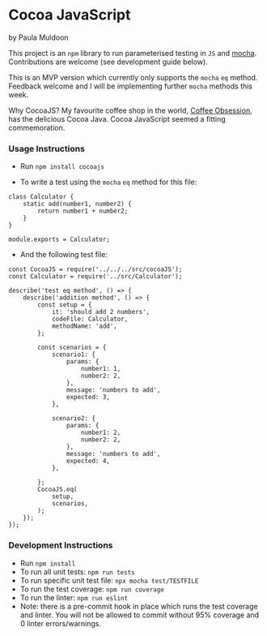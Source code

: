 # Cocoa JavaScript
by Paula Muldoon

This project is an `npm` library to run parameterised testing in `JS` and [mocha](https://www.npmjs.com/package/mocha). Contributions are welcome (see development guide below).

This is an MVP version which currently only supports the `mocha` `eq` method. Feedback welcome and I will be implementing further `mocha` methods this week.

Why CocoaJS? My favourite coffee shop in the world, [Coffee Obsession](https://coffeeobsession.com/), has the delicious Cocoa Java. Cocoa JavaScript seemed a fitting commemoration. 

### Usage Instructions
- Run `npm install cocoajs`

- To write a test using the `mocha` `eq` method for this file:
```
class Calculator {
    static add(number1, number2) {
        return number1 + number2;
    }
}

module.exports = Calculator;
```

- And the following test file:
```apple js
const CocoaJS = require('../../../src/cocoaJS');
const Calculator = require('../src/Calculator');

describe('test eq method', () => {
    describe('addition method', () => {
        const setup = {
            it: 'should add 2 numbers',
            codeFile: Calculator,
            methodName: 'add',
        };

        const scenarios = {
            scenario1: {
                params: {
                    number1: 1,
                    number2: 2,
                },
                message: 'numbers to add',
                expected: 3,
            },

            scenario2: {
                params: {
                    number1: 2,
                    number2: 2,
                },
                message: 'numbers to add',
                expected: 4,
            },

        };
        CocoaJS.eq(
            setup,
            scenarios,
        );
    });
});

```

### Development Instructions
- Run `npm install`
- To run all unit tests: `npm run tests`
- To run specific unit test file: `npx mocha test/TESTFILE`
- To run the test coverage: `npm run coverage`
- To run the linter: `npm run eslint`
- Note: there is a pre-commit hook in place which runs the test coverage and linter. You will not be allowed to commit without 95% coverage and 0 linter errors/warnings.

